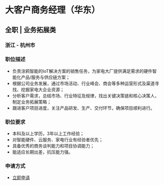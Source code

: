 
# 大客户商务经理（华东）
## 全职  |  业务拓展类
### 浙江 - 杭州市

### 职位描述
- 负责涂鸦智能的IoT解决方案的销售任务，为家电大厂提供满足需求的硬件智能化产品/服务与供应链方案；
- 根据公司业务发展，通过市场活动、行业峰会、商会等多种运营形式及渠道寻找、挖掘家电大企业资源；
- 分析客户需求，总结市场、行业特征及规律，找出关键决策链和核心决策人，制定业务拓展策略；
- 跟进客户项目进度，关注产品研发、生产、交付环节，确保项目顺利进行。
### 职位要求
- 本科及以上学历，3年以上工作经验；
- 对智能硬件、云服务、家电行业有经验者优先；
- 具备优秀的商务谈判能力和项目协调能力；
- 能适应长期出差，抗压能力强。
### 申请方式
- <a href="mailto:hr@tuya.com?subject=求职简历-大客户商务经理（华东）-来自GitHub">立即申请</a>
